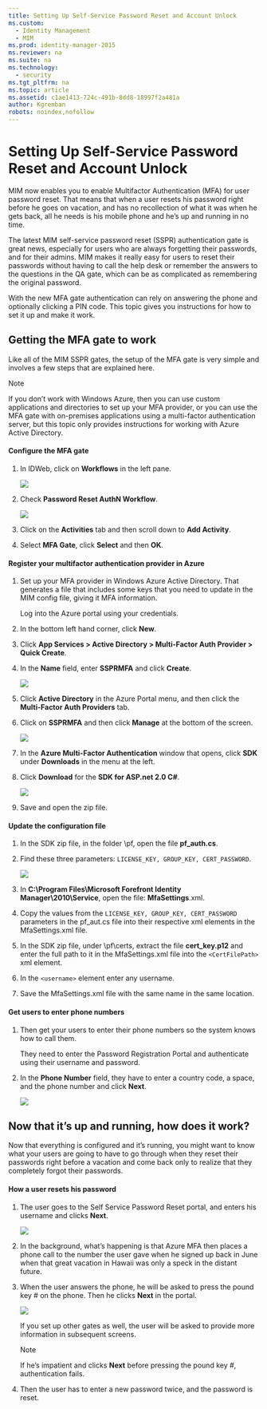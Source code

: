 ```yaml
---
title: Setting Up Self-Service Password Reset and Account Unlock
ms.custom:
  - Identity Management
  - MIM
ms.prod: identity-manager-2015
ms.reviewer: na
ms.suite: na
ms.technology:
  - security
ms.tgt_pltfrm: na
ms.topic: article
ms.assetid: c1ae1413-724c-491b-8dd8-18997f2a481a
author: Kgremban
robots: noindex,nofollow
---
```

# Setting Up Self-Service Password Reset and Account Unlock
MIM now enables you to enable Multifactor Authentication (MFA) for user password reset. That means that when a user resets his password right before he goes on vacation, and has no recollection of what it was when he gets back, all he needs is his mobile phone and he’s up and running in no time.

The latest MIM self-service password reset (SSPR) authentication gate is great news, especially for users who are always forgetting their passwords, and for their admins. MIM makes it really easy for users to reset their passwords without having to call the help desk or remember the answers to the questions in the QA gate, which can be as complicated as remembering the original password.

With the new MFA gate  authentication can rely on answering the phone and optionally clicking a PIN code. This topic gives you instructions for how to set it up and make it work.

## Getting the MFA gate to work
Like all of the MIM SSPR gates, the setup of the MFA gate is very simple and involves a few steps that are explained here.

> [!NOTE]
> If you don’t work with Windows Azure, then you can use custom applications and directories to set up your MFA provider, or you can use the MFA gate with on-premises applications using a multi-factor authentication server, but this topic only provides instructions for working with Azure Active Directory.

#### Configure the MFA gate

1.  In IDWeb, click on **Workflows** in the left pane.

    ![](Image/MIM_SSPR_workflow.jpg)

2.  Check **Password Reset AuthN Workflow**.

    ![](Image/MIM_SSPR_PwdResetAuthNworkflow.jpg)

3.  Click on the **Activities** tab and then scroll down to **Add Activity**.

4.  Select **MFA Gate**, click **Select** and then **OK**.

#### Register your multifactor authentication provider in Azure

1.  Set up your MFA provider in Windows Azure Active Directory. That generates a file that includes some keys that you need to update in the MIM config file, giving it MFA information.

    Log into the Azure portal using your credentials.

2.  In the bottom left hand corner, click **New**.

3.  Click **App Services &gt; Active Directory &gt; Multi-Factor Auth Provider &gt; Quick Create**.

4.  In the **Name** field, enter **SSPRMFA** and click **Create**.

    ![](Image/MIM_SSPR_Azureportal.png)

5.  Click **Active Directory** in the Azure Portal menu, and then click the **Multi-Factor Auth Providers** tab.

6.  Click on **SSPRMFA** and then click **Manage** at the bottom of the screen.

    ![](Image/MIM_SSPR_ManageButton.png)

7.  In the **Azure Multi-Factor Authentication** window that opens, click **SDK** under **Downloads** in the menu at the left.

8.  Click **Download** for the **SDK for ASP.net 2.0 C#**.

    ![](Image/MIM_SSPR_Azure_MFA.png)

9. Save and open the zip file.

#### Update the configuration file

1.  In the SDK zip file, in the folder \pf, open the file **pf_auth.cs**.

2.  Find these three parameters: `LICENSE_KEY, GROUP_KEY, CERT_PASSWORD`.

    ![](Image/MIM_SSPR_pFile.png)

3.  In **C:\Program Files\Microsoft Forefront Identity Manager\2010\Service**, open the file: **MfaSettings**.xml.

4.  Copy the values from the `LICENSE_KEY, GROUP_KEY, CERT_PASSWORD` parameters in the pf_aut.cs file into their respective xml elements in the MfaSettings.xml file.

5.  In the SDK zip file, under \pf\certs, extract the file **cert_key.p12** and enter the full path to it in the MfaSettings.xml file into the `<CertFilePath>` xml element.

6.  In the `<username>` element enter any username.

7.  Save the MfaSettings.xml file with the same name in the same location.

#### Get users to enter phone numbers

1.  Then get your users to enter their phone numbers so the system knows how to call them.

    They need to enter the Password Registration Portal and authenticate using their username and password.

2.  In the **Phone Number** field, they have to enter a country code, a space, and the phone number and click **Next**.

    ![](Image/MIM_SSPR_PhoneVerification.JPG)

## Now that it’s up and running, how does it work?
Now that everything is configured and it’s running, you might want to know what your users are going to have to go through when they reset their passwords right before a vacation and come back only to realize that they completely forgot their passwords.

#### How a user resets his password

1.  The user goes to the Self Service Password Reset portal, and enters his username and clicks **Next**.

    ![](Image/MIM_SSPR_PR1.JPG)

2.  In the background, what’s happening is that Azure MFA then places a phone call to the number the user gave when he signed up back in June when that great vacation in Hawaii was only a speck in the distant future.

3.  When the user answers the phone, he will be asked to press the pound key # on the phone. Then he clicks **Next** in the portal.

    ![](Image/MIM_SSPR_PR2.jpg)

    If you set up other gates as well, the user will be asked to provide more information in subsequent screens.

    > [!NOTE]
    > If he’s impatient and clicks **Next** before pressing the pound key #, authentication fails.

4.  Then the user has to enter a new password twice, and the password is reset.
